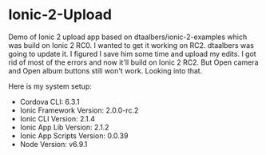 # Ionic-2-Upload
Demo of Ionic 2 upload app based on dtaalbers/ionic-2-examples which was build on Ionic 2 RC0. I wanted to get it working on RC2. dtaalbers was going to update it. I figured I save him some time and upload my edits. I got rid of most of the errors and now it'll build on Ionic 2 RC2. But Open camera and Open album buttons still won't work. Looking into that.

Here is my system setup:

- Cordova CLI: 6.3.1
- Ionic Framework Version: 2.0.0-rc.2
- Ionic CLI Version: 2.1.4
- Ionic App Lib Version: 2.1.2
- Ionic App Scripts Version: 0.0.39
- Node Version: v6.9.1


